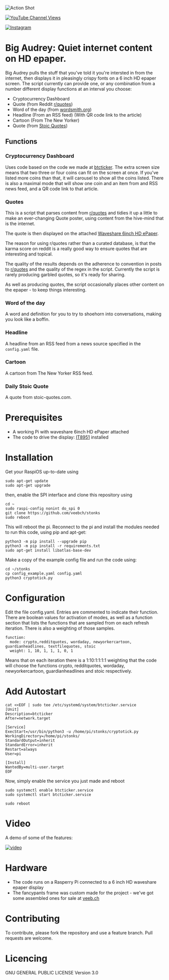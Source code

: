 ![Action Shot](/images/river.jpg)

[![YouTube Channel Views](https://img.shields.io/youtube/channel/views/UCz5BOU9J9pB_O0B8-rDjCWQ?label=YouTube&style=social)](https://www.youtube.com/channel/UCz5BOU9J9pB_O0B8-rDjCWQ)


[![Instagram](https://img.shields.io/badge/Instagram-E4405F?style=for-the-badge&logo=instagram&logoColor=white)](https://www.instagram.com/v_e_e_b/)


# Big Audrey: Quiet internet content on HD epaper.

Big Audrey pulls the stuff that you've told it you're intersted in from the internet, then displays it in pleasingly crispy fonts on a 6 inch HD epaper screen. The script currently can provide one, or any combination from a number different display functions at an interval you choose:

- Cryptocurrency Dashboard
- Quote (from Reddit [r/quotes](https://reddit.com/r/quotes))
- Word of the day (from [wordsmith.org](https://wordsmith.org))
- Headline (From an RSS feed) (With QR code link to the article)
- Cartoon (From The New Yorker)
- Quote (from [Stoic Quotes](https://stoic-quotes.com))

## Functions

### Cryptocurrency Dashboard

Uses code based on the code we made at [btcticker](http://github.com/llvllch/btcticker). The extra screen size means that two three or four coins can fit on the screen at once. If you've listed more coins than that, it will carousel to show all the coins listed. There is also a maximal mode that will show one coin and an item from and RSS news feed, and a QR code link to that article.

### Quotes

This is a script that parses content from [r/quotes](https://reddit.com/r/quotes) and tidies it up a little to make an ever-changing Quote poster, using content from the hive-mind that is the internet.

The quote is then displayed on the attached [Waveshare 6inch HD ePaper](https://www.waveshare.com/6inch-hd-e-paper-hat.htm).

The reason for using r/quotes rather than a curated database, is that the karma score on reddit is a really good way to ensure quotes that are interesting and topical. 

The quality of the results depends on the adherence to convention in posts to [r/quotes](https://reddit.com/r/quotes) and the quality of the regex in the script. Currently the script is rarely producing garbled quotes, so it's ready for sharing. 

As well as producing quotes, the script occasionally places other content on the epaper - to keep things interesting.

### Word of the day

A word and definition for you to try to shoehorn into conversations, making you look like a boffin.

### Headline

A headline from an RSS feed from a news source specified in the `config.yaml` file.

### Cartoon

A cartoon from The New Yorker RSS feed.

### Daily Stoic Quote

A quote from stoic-quotes.com.

# Prerequisites

- A working Pi with waveshare 6inch HD ePaper attached
- The code to drive the display: [IT8951](https://github.com/GregDMeyer/IT8951) installed

# Installation

Get your RaspiOS up-to-date using
    
    sudo apt-get update
    sudo apt-get upgrade

then, enable the SPI interface and clone this repository using

    cd ~
    sudo raspi-config nonint do_spi 0
    git clone https://github.com/veebch/stonks
    sudo reboot
   
This will reboot the pi. Reconnect to the pi and install the modules needed to run this code, using pip and apt-get:

    python3 -m pip install --upgrade pip  
    python3 -m pip install -r requirements.txt
    sudo apt-get install libatlas-base-dev

Make a copy of the example config file and run the code using:
    
    cd ~/stonks
    cp config_example.yaml config.yaml
    python3 cryptotick.py
    
# Configuration

Edit the file config.yaml. Entries are commented to indicate their function. There are boolean values for activation of modes, as well as a function section that lists the functions that are sampled from on each refresh iteration. There is also a weighting of those samples. 

```
function:                           
  mode: crypto,redditquotes, wordaday, newyorkercartoon, guardianheadlines, textfilequotes, stoic
  weight: 1, 10, 1, 1, 1, 0, 1       
```
Means that on each iteration there is a 1:10:1:1:1:1 weighting that the code will choose the functions crypto, redditquotes, wordaday, newyorkercartoon, guardianheadlines and stoic respectively.

# Add Autostart


```
cat <<EOF | sudo tee /etc/systemd/system/btcticker.service
[Unit]
Description=btcticker
After=network.target

[Service]
ExecStart=/usr/bin/python3 -u /home/pi/stonks/cryptotick.py
WorkingDirectory=/home/pi/stonks/
StandardOutput=inherit
StandardError=inherit
Restart=always
User=pi

[Install]
WantedBy=multi-user.target
EOF
```
Now, simply enable the service you just made and reboot
```  
sudo systemctl enable btcticker.service
sudo systemctl start btcticker.service

sudo reboot
```

# Video

A demo of some of the features:

[![video](https://img.youtube.com/vi/Xv8eyp-LJJk/0.jpg)](https://www.youtube.com/watch?v=Xv8eyp-LJJk)

# Hardware

- The code runs on a Rasperry Pi connected to a 6 inch HD waveshare epaper display
- The fancypants frame was custom made for the project - we've got some assembled ones for sale at [veeb.ch](https://www.veeb.ch/store/p/tickerxl)

# Contributing

To contribute, please fork the repository and use a feature branch. Pull requests are welcome.

# Licencing

GNU GENERAL PUBLIC LICENSE Version 3.0

